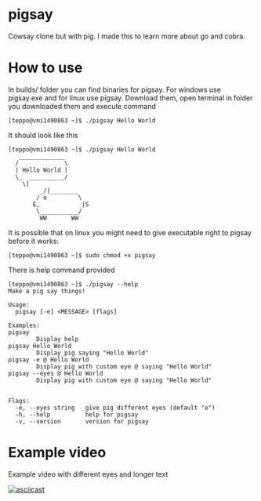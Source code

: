 # pigsay
Cowsay clone but with pig. I made this to learn more about go and cobra.

# How to use
In builds/ folder you can find binaries for pigsay. For windows use pigsay.exe and for linux use pigsay. Download them, open terminal in folder you downloaded them and execute command 

```console
[teppo@vmi1490863 ~]$ ./pigsay Hello World
```

It should look like this
```console
[teppo@vmi1490863 ~]$ ./pigsay Hello World
   _____________
  /             \
  | Hello World |
  \_  __________/
    \|
         _/|________
        / o         \
       E,            |S
        \___________/
         WW       WW

```
It is possible that on linux you might need to give executable right to pigsay before it works:
```console
[teppo@vmi1490863 ~]$ sudo chmod +x pigsay
```

There is help command provided
```console
[teppo@vmi1490863 ~]$ ./pigsay --help
Make a pig say things!

Usage:
  pigsay [-e] <MESSAGE> [flags]

Examples:
pigsay
        Display help
pigsay Hello World
        Display pig saying "Hello World"
pigsay -e @ Hello World
        Display pig with custom eye @ saying "Hello World"
pigsay --eyes @ Hello World
        Display pig with custom eye @ saying "Hello World"


Flags:
  -e, --eyes string   give pig different eyes (default "o")
  -h, --help          help for pigsay
  -v, --version       version for pigsay

```

# Example video
Example video with different eyes and longer text

[![asciicast](https://asciinema.org/a/1NSnL30u9Pccdggx1Ga2yHRna.svg)](https://asciinema.org/a/1NSnL30u9Pccdggx1Ga2yHRna)